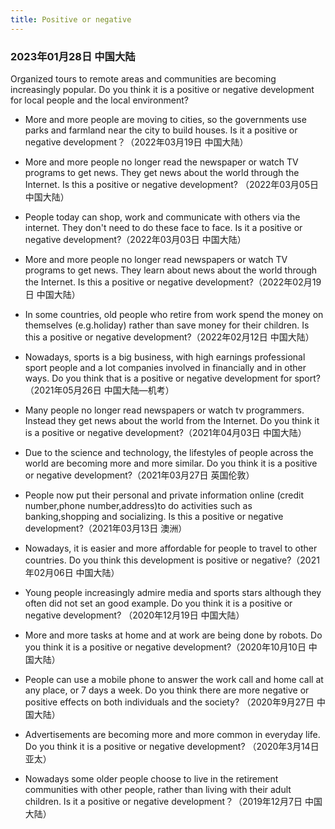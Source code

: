 ```yaml
---
title: Positive or negative
---
```

### 2023年01月28日 中国大陆
Organized tours to remote areas and communities are becoming increasingly popular. Do you think it is a positive or negative development for local people and the local environment?


- More and more people are moving to cities, so the governments use parks and farmland near the city to build houses. Is it a positive or negative development？（2022年03月19日 中国大陆）


- More and more people no longer read the newspaper or watch TV programs to get news. They get news about the world through the Internet. Is this a positive or negative development? （2022年03月05日 中国大陆）


- People today can shop, work and communicate with others via the internet. They don't need to do these face to face. Is it a positive or negative development?（2022年03月03日 中国大陆）


- More and more people no longer read newspapers or watch TV programs to get news. They learn about news about the world through the Internet. Is this a positive or negative development?（2022年02月19日 中国大陆）


- In some countries, old people who retire from work spend the money on themselves (e.g.holiday) rather than save money for their children. Is this a positive or negative development?（2022年02月12日 中国大陆）


- Nowadays, sports is a big business, with high earnings professional sport people and a lot companies involved in financially and in other ways. Do you think that is a positive or negative development for sport?（2021年05月26日 中国大陆—机考）


- Many people no longer read newspapers or watch tv programmers. Instead they get news about the world from the Internet. Do you think it is a positive or negative development?（2021年04月03日 中国大陆）


- Due to the science and technology, the lifestyles of people across the world are becoming more and more similar. Do you think it is a positive or negative development?（2021年03月27日 英国伦敦）


- People now put their personal and private information online (credit number,phone number,address)to do activities such as banking,shopping and socializing. Is this a positive or negative development?（2021年03月13日 澳洲）


- Nowadays, it is easier and more affordable for people to travel to other countries. Do you think this development is positive or negative?（2021年02月06日 中国大陆）


- Young people increasingly admire media and sports stars although they often did not set an good example. Do you think it is a positive or negative development? （2020年12月19日 中国大陆）


- More and more tasks at home and at work are being done by robots. Do you think it is a positive or negative development?（2020年10月10日 中国大陆）


- People can use a mobile phone to answer the work call and home call at any place, or 7 days a week. Do you think there are more negative or positive effects on both individuals and the society? （2020年9月27日 中国大陆）


- Advertisements are becoming more and more common in everyday life. Do you think it is a positive or negative development? （2020年3月14日 亚太）


- Nowadays some older people choose to live in the retirement communities with other people, rather than living with their adult children. Is it a positive or negative development？（2019年12月7日 中国大陆）

